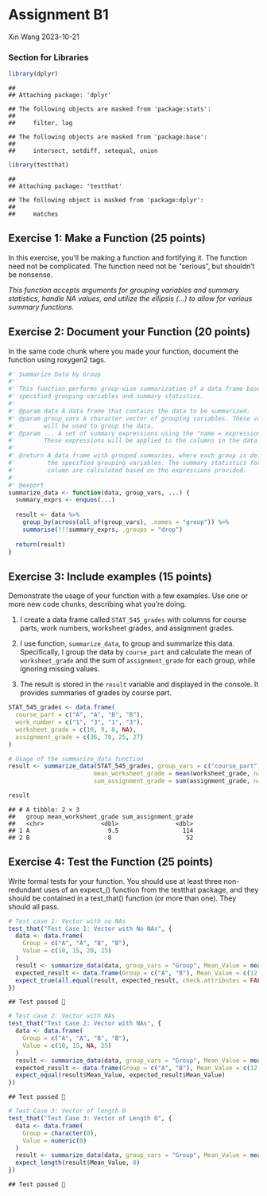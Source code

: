 Assignment B1
================
Xin Wang
2023-10-21

### Section for Libraries

``` r
library(dplyr)
```

    ## 
    ## Attaching package: 'dplyr'

    ## The following objects are masked from 'package:stats':
    ## 
    ##     filter, lag

    ## The following objects are masked from 'package:base':
    ## 
    ##     intersect, setdiff, setequal, union

``` r
library(testthat)
```

    ## 
    ## Attaching package: 'testthat'

    ## The following object is masked from 'package:dplyr':
    ## 
    ##     matches

## Exercise 1: Make a Function (25 points)

In this exercise, you’ll be making a function and fortifying it. The
function need not be complicated. The function need not be “serious”,
but shouldn’t be nonsense.

*This function accepts arguments for grouping variables and summary
statistics, handle NA values, and utilize the ellipsis (…) to allow for
various summary functions.*

## Exercise 2: Document your Function (20 points)

In the same code chunk where you made your function, document the
function using roxygen2 tags.

``` r
#' Summarize Data by Group
#'
#' This function performs group-wise summarization of a data frame based on
#' specified grouping variables and summary statistics.
#'
#' @param data A data frame that contains the data to be summarized.
#' @param group_vars A character vector of grouping variables. These variables
#'        will be used to group the data.
#' @param ... A set of summary expressions using the "name = expression" format.
#'        These expressions will be applied to the columns in the data frame.
#'
#' @return A data frame with grouped summaries, where each group is defined by
#'         the specified grouping variables. The summary statistics for each
#'         column are calculated based on the expressions provided.
#'
#' @export
summarize_data <- function(data, group_vars, ...) {
  summary_exprs <- enquos(...)
  
  result <- data %>%
    group_by(across(all_of(group_vars), .names = "group")) %>%
    summarise(!!!summary_exprs, .groups = "drop")
  
  return(result)
}
```

## Exercise 3: Include examples (15 points)

Demonstrate the usage of your function with a few examples. Use one or
more new code chunks, describing what you’re doing.

1.  I create a data frame called `STAT_545_grades` with columns for
    course parts, work numbers, worksheet grades, and assignment grades.

2.  I use function, `summarize_data`, to group and summarize this data.
    Specifically, I group the data by `course_part` and calculate the
    mean of `worksheet_grade` and the sum of `assignment_grade` for each
    group, while ignoring missing values.

3.  The result is stored in the `result` variable and displayed in the
    console. It provides summaries of grades by course part.

``` r
STAT_545_grades <- data.frame(
  course_part = c("A", "A", "B", "B"),
  work_number = c("1", "3", "1", "3"),
  worksheet_grade = c(10, 9, 8, NA),
  assignment_grade = c(36, 78, 25, 27)
)

# Usage of the summarize_data function
result <- summarize_data(STAT_545_grades, group_vars = c("course_part"), 
                        mean_worksheet_grade = mean(worksheet_grade, na.rm = TRUE),
                        sum_assignment_grade = sum(assignment_grade, na.rm = TRUE))

result
```

    ## # A tibble: 2 × 3
    ##   group mean_worksheet_grade sum_assignment_grade
    ##   <chr>                <dbl>                <dbl>
    ## 1 A                      9.5                  114
    ## 2 B                      8                     52

## Exercise 4: Test the Function (25 points)

Write formal tests for your function. You should use at least three
non-redundant uses of an expect\_() function from the testthat package,
and they should be contained in a test_that() function (or more than
one). They should all pass.

``` r
# Test case 1: Vector with no NAs
test_that("Test Case 1: Vector with No NAs", {
  data <- data.frame(
    Group = c("A", "A", "B", "B"),
    Value = c(10, 15, 20, 25)
  )
  result <- summarize_data(data, group_vars = "Group", Mean_Value = mean(Value))
  expected_result <- data.frame(Group = c("A", "B"), Mean_Value = c(12.5, 22.5))
  expect_true(all.equal(result, expected_result, check.attributes = FALSE))
})
```

    ## Test passed 🥳

``` r
# Test case 2: Vector with NAs
test_that("Test Case 2: Vector with NAs", {
  data <- data.frame(
    Group = c("A", "A", "B", "B"),
    Value = c(10, 15, NA, 25)
  )
  result <- summarize_data(data, group_vars = "Group", Mean_Value = mean(Value, na.rm = TRUE))
  expected_result <- data.frame(Group = c("A", "B"), Mean_Value = c(12.5, 25))
  expect_equal(result$Mean_Value, expected_result$Mean_Value)
})
```

    ## Test passed 🌈

``` r
# Test Case 3: Vector of length 0
test_that("Test Case 3: Vector of Length 0", {
  data <- data.frame(
    Group = character(0),
    Value = numeric(0)
  )
  result <- summarize_data(data, group_vars = "Group", Mean_Value = mean(Value, na.rm = TRUE))
  expect_length(result$Mean_Value, 0)
})
```

    ## Test passed 🌈
